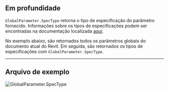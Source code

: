 ## Em profundidade
`GlobalParameter.SpecType` retorna o tipo de especificação do parâmetro fornecido. Informações sobre os tipos de especificações podem ser encontradas na documentação localizada [aqui](https://help.autodesk.com/view/RVT/2025/PTB/?guid=Revit_API_Revit_API_Developers_Guide_Introduction_Application_and_Document_Units_html).

No exemplo abaixo, são retornados todos os parâmetros globais do documento atual do Revit. Em seguida, são retornados os tipos de especificações com `GlobalParameter.SpecType`.
___
## Arquivo de exemplo

![GlobalParameter.SpecType](./Revit.Elements.GlobalParameter.SpecType_img.jpg)
